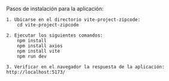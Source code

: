 Pasos de instalación para la aplicación:

	1. Ubicarse en el directorio vite-project-zipcode:
		cd vite-project-zipcode

	2. Ejecutar los siguientes comandos:
		npm install
		npm install axios
		npm install vite
		npm run dev

	3. Verificar en el navegador la respuesta de la aplicación: http://localhost:5173/